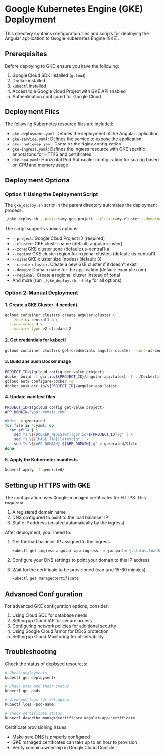 # Google Kubernetes Engine (GKE) Deployment

This directory contains configuration files and scripts for deploying the Angular application to Google Kubernetes Engine (GKE).

## Prerequisites

Before deploying to GKE, ensure you have the following:

1. Google Cloud SDK installed (`gcloud`)
2. Docker installed
3. `kubectl` installed
4. Access to a Google Cloud Project with GKE API enabled
5. Authentication configured for Google Cloud

## Deployment Files

The following Kubernetes resource files are included:

- `gke-deployment.yaml`: Defines the deployment of the Angular application
- `gke-service.yaml`: Defines the service to expose the application
- `gke-configmap.yaml`: Contains the Nginx configuration
- `gke-ingress.yaml`: Defines the ingress resource with GKE specific annotations for HTTPS and certificates
- `gke-hpa.yaml`: Horizontal Pod Autoscaler configuration for scaling based on CPU and memory usage

## Deployment Options

### Option 1: Using the Deployment Script

The `gke_deploy.sh` script in the parent directory automates the deployment process:

```bash
./gke_deploy.sh --project=my-gcp-project --cluster=my-cluster --domain=example.com --create-cluster
```

The script supports various options:

- `--project`: Google Cloud Project ID (required)
- `--cluster`: GKE cluster name (default: angular-cluster)
- `--zone`: GKE cluster zone (default: us-central1-a)
- `--region`: GKE cluster region for regional clusters (default: us-central1)
- `--size`: GKE cluster size (nodes) (default: 3)
- `--create-cluster`: Create a new GKE cluster if it doesn't exist
- `--domain`: Domain name for the application (default: example.com)
- `--regional`: Create a regional cluster instead of zonal
- And more (run `./gke_deploy.sh --help` for all options)

### Option 2: Manual Deployment

#### 1. Create a GKE Cluster (if needed)

```bash
gcloud container clusters create angular-cluster \
  --zone us-central1-a \
  --num-nodes 3 \
  --machine-type e2-standard-2
```

#### 2. Get credentials for kubectl

```bash
gcloud container clusters get-credentials angular-cluster --zone us-central1-a
```

#### 3. Build and push Docker image

```bash
PROJECT_ID=$(gcloud config get-value project)
docker build -t gcr.io/${PROJECT_ID}/angular-app:latest -f ../Dockerfile ..
gcloud auth configure-docker -q
docker push gcr.io/${PROJECT_ID}/angular-app:latest
```

#### 4. Update manifest files

```bash
PROJECT_ID=$(gcloud config get-value project)
APP_DOMAIN="your-domain.com"

mkdir -p generated
for file in *.yaml; do
  cat $file | \
    sed "s|\${DOCKER_REGISTRY}|gcr.io/${PROJECT_ID}|g" | \
    sed "s|\${IMAGE_TAG}|latest|g" | \
    sed "s|\${APP_DOMAIN}|${APP_DOMAIN}|g" > generated/$file
done
```

#### 5. Apply the Kubernetes manifests

```bash
kubectl apply -f generated/
```

## Setting up HTTPS with GKE

The configuration uses Google-managed certificates for HTTPS. This requires:

1. A registered domain name
2. DNS configured to point to the load balancer IP
3. Static IP address (created automatically by the ingress)

After deployment, you'll need to:

1. Get the load balancer IP assigned to the ingress:
   ```bash
   kubectl get ingress angular-app-ingress -o jsonpath='{.status.loadBalancer.ingress[0].ip}'
   ```

2. Configure your DNS settings to point your domain to this IP address

3. Wait for the certificate to be provisioned (can take 15-60 minutes)
   ```bash
   kubectl get managedcertificate
   ```

## Advanced Configuration

For advanced GKE configuration options, consider:

1. Using Cloud SQL for database needs
2. Setting up Cloud IAP for secure access
3. Configuring network policies for additional security
4. Using Google Cloud Armor for DDoS protection
5. Setting up Cloud Monitoring for observability

## Troubleshooting

Check the status of deployed resources:

```bash
# Check deployments
kubectl get deployments

# Check pods and their status
kubectl get pods

# View pod logs for debugging
kubectl logs <pod-name>

# Check certificate status
kubectl describe managedcertificate angular-app-certificate
```

Certificate provisioning issues:
- Make sure DNS is properly configured
- GKE managed certificates can take up to an hour to provision
- Verify domain ownership in Google Cloud Console